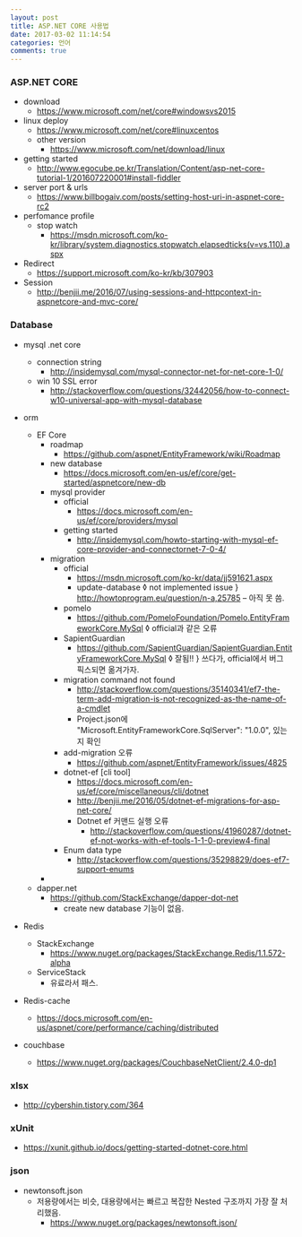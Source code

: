 ```yaml
---
layout: post
title: ASP.NET CORE 사용법
date: 2017-03-02 11:14:54
categories: 언어
comments: true
---
```

### ASP.NET CORE
* download
    * https://www.microsoft.com/net/core#windowsvs2015  
* linux deploy
    * https://www.microsoft.com/net/core#linuxcentos 
    * other version
        * https://www.microsoft.com/net/download/linux 
* getting started
    * http://www.egocube.pe.kr/Translation/Content/asp-net-core-tutorial-1/201607220001#install-fiddler 
* server port & urls
    * https://www.billbogaiv.com/posts/setting-host-uri-in-aspnet-core-rc2 
* perfomance profile
    * stop watch
        * https://msdn.microsoft.com/ko-kr/library/system.diagnostics.stopwatch.elapsedticks(v=vs.110).aspx 
* Redirect
    * https://support.microsoft.com/ko-kr/kb/307903 
* Session
    * http://benjii.me/2016/07/using-sessions-and-httpcontext-in-aspnetcore-and-mvc-core/
### Database
* mysql .net core
    * connection string
        * http://insidemysql.com/mysql-connector-net-for-net-core-1-0/ 
    * win 10 SSL error
        * http://stackoverflow.com/questions/32442056/how-to-connect-w10-universal-app-with-mysql-database 
* orm
    * EF Core
        * roadmap
            * https://github.com/aspnet/EntityFramework/wiki/Roadmap 
        * new database
            * https://docs.microsoft.com/en-us/ef/core/get-started/aspnetcore/new-db 
        * mysql provider
            * official
                * https://docs.microsoft.com/en-us/ef/core/providers/mysql 
            * getting started
                * http://insidemysql.com/howto-starting-with-mysql-ef-core-provider-and-connectornet-7-0-4/ 
        * migration
            * official
                * https://msdn.microsoft.com/ko-kr/data/jj591621.aspx 
                * update-database
                    ◊ not implemented issue
                        } http://howtoprogram.eu/question/n-a,25785 
                            – 아직 못 씀.
            * pomelo
                * https://github.com/PomeloFoundation/Pomelo.EntityFrameworkCore.MySql 
                    ◊ official과 같은 오류
            * SapientGuardian
                * https://github.com/SapientGuardian/SapientGuardian.EntityFrameworkCore.MySql 
                    ◊ 잘됨!!
                        } 쓰다가, official에서 버그 픽스되면 옮겨가자.
            * migration command not found
                * http://stackoverflow.com/questions/35140341/ef7-the-term-add-migration-is-not-recognized-as-the-name-of-a-cmdlet 
                * Project.json에    "Microsoft.EntityFrameworkCore.SqlServer": "1.0.0", 있는지 확인
            * add-migration 오류
                * https://github.com/aspnet/EntityFramework/issues/4825 
            * dotnet-ef [cli tool]
                * https://docs.microsoft.com/en-us/ef/core/miscellaneous/cli/dotnet 
                * http://benjii.me/2016/05/dotnet-ef-migrations-for-asp-net-core/ 
                * Dotnet ef 커맨드 실행 오류
                    * http://stackoverflow.com/questions/41960287/dotnet-ef-not-works-with-ef-tools-1-1-0-preview4-final
            * Enum data type
                * http://stackoverflow.com/questions/35298829/does-ef7-support-enums 
        * 
    * dapper.net
        * https://github.com/StackExchange/dapper-dot-net 
            * create new database 기능이 없음.
* Redis
    * StackExchange
        * https://www.nuget.org/packages/StackExchange.Redis/1.1.572-alpha 
    * ServiceStack
        * 유료라서 패스.
    
* Redis-cache
    * https://docs.microsoft.com/en-us/aspnet/core/performance/caching/distributed
* couchbase
    * https://www.nuget.org/packages/CouchbaseNetClient/2.4.0-dp1 
### xlsx
* http://cybershin.tistory.com/364 
### xUnit
* https://xunit.github.io/docs/getting-started-dotnet-core.html 
### json
* newtonsoft.json
    * 저용량에서는 비슷, 대용량에서는 빠르고 복잡한 Nested 구조까지 가장 잘 처리했음.
        * https://www.nuget.org/packages/newtonsoft.json/ 
